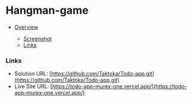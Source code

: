 # Hangman-game
- [Overview](#overview)

  - [Screenshot](#screenshot)
  - [Links](#links)
 


### Links

- Solution URL: [https://github.com/Taktoka/Todo-app.git](https://github.com/Taktoka/Todo-app.git)
- Live Site URL: [https://todo-app-murex-one.vercel.app/](https://todo-app-murex-one.vercel.app/)
